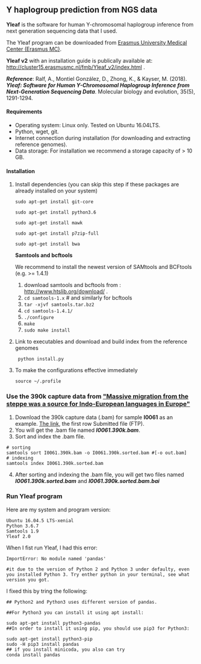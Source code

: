 ## Y haplogroup prediction from NGS data

   **Yleaf** is the software for human Y-chromosomal haplogroup inference from next generation sequencing data that I used.

   The Yleaf program can be downloaded from [Erasmus University Medical Center (Erasmus MC)](https://www6.erasmusmc.nl/genetic_identification/resources/). 

   **Yleaf v2** with an installation guide is publically available at: http://cluster15.erasmusmc.nl/fmb/Yleaf_v2/index.html .
  
 ***Reference***: Ralf, A., Montiel González, D., Zhong, K., & Kayser, M. (2018). ***Yleaf: Software for Human Y-Chromosomal Haplogroup Inference from Next-Generation Sequencing Data***. Molecular biology and evolution, 35(5), 1291-1294.


#### Requirements
- Operating system: Linux only. Tested on Ubuntu 16.04LTS.
- Python, wget, git.
- Internet connection during installation (for downloading and extracting reference genomes).
- Data storage: For installation we recommend a storage capacity of > 10 GB.
#### Installation
1. Install dependencies (you can skip this step if these packages are already installed on your system)
 
   ```sudo apt-get install git-core```
 
   ```sudo apt-get install python3.6```
 
   ```sudo apt-get install mawk```
 
   ```sudo apt-get install p7zip-full```
 
   ```sudo apt-get install bwa```

   **Samtools and bcftools**
 
   We recommend to install the newest version of SAMtools and BCFtools (e.g. >= 1.4.1)
   1. download samtools and bcftools from : http://www.htslib.org/download/ .
   2. ```cd samtools-1.x```     # and similarly for bcftools
   3. ```tar -xjvf samtools.tar.bz2```
   4. ```cd samtools-1.4.1/```
   5. ```./configure```
   6. ```make```
   7. ```sudo make install```
 

2. Link to executables and download and build index from the reference genomes

   ``` python install.py```

3. To make the configurations effective immediately

   ```source ~/.profile```
   

### Use the 390k capture data from ["Massive migration from the steppe was a source for Indo-European languages in Europe"](https://www.nature.com/articles/nature14317)

1. Download the 390k capture data (.bam) for sample **I0061** as an example. [The link](https://www.ebi.ac.uk/ena/data/view/ERS665985), the first row Submitted file (FTP).
2. You will get the .bam file named ***I0061.390k.bam***.
3. Sort and index the .bam file.
```
# sorting
samtools sort I0061.390k.bam -o I0061.390k.sorted.bam #[-o out.bam]
# indexing
samtools index I0061.390k.sorted.bam
```
4. After sorting and indexing the .bam file, you will get two files named ***I0061.390k.sorted.bam*** and ***I0061.390k.sorted.bam.bai*** 

### Run Yleaf program

Here are my system and program version:

```
Ubuntu 16.04.5 LTS-xenial
Python 3.6.7 
Samtools 1.9
Yleaf 2.0
```

When I fist run Yleaf, I had this error:

```
ImportError: No module named 'pandas'

#it due to the version of Python 2 and Python 3 under defaulty, even you installed Python 3. Try enther python in your terminal, see what version you got.
```
I fixed this by tring the following:
```
## Python2 and Python3 uses different version of pandas.

##For Python3 you can install it using apt install:

sudo apt-get install python3-pandas
##In order to install it using pip, you should use pip3 for Python3:

sudo apt-get install python3-pip
sudo -H pip3 install pandas
## if you install minicoda, you also can try
conda install pandas
```

